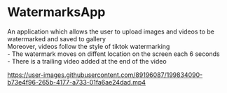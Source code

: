 # WatermarksApp

An application which allows the user to upload images and videos to be watermarked and saved to gallery
<br>Moreover, videos follow the style of tiktok watermarking
    <br>- The watermark moves on diffent location on the screen each 6 seconds
    <br>- There is a trailing video added at the end of the video

https://user-images.githubusercontent.com/89196087/199834090-b73e4f96-265b-4177-a733-01fa6ae24dad.mp4

